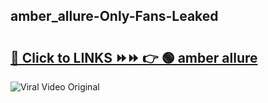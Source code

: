 
 ## amber_allure-Only-Fans-Leaked

# <h2><a href="https://clipsfans.com/amber_allure&ref=git">🔗 Click to LINKS ⏩⏩ 👉 🟢 amber allure </a></h2>

<a href="https://clipsfans.com/amber_allure&ref=git" rel="nofollow" data-target="animated-image.originalLink"><img src="https://i.ibb.co.com/xMMVF88/686577567.gif" alt="Viral Video Original" style="max-width: 100%; display: inline-block;" data-target="animated-image.originalImage"></a>
